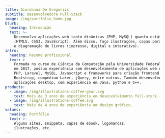 ```yaml
---
title: Giordanna De Gregoriis
subtitle: Desenvolvedora Full-Stack
image: /img/portfolio_home.jpg
blurb:
  heading: Introdução
  text: >-
    Desenvolvo aplicações web tanto dinâmicas (PHP, MySQL) quanto estáticas
    (HTML5, CSS3, JavaScript). Além disso, faço ilustrações, capas para ebooks,
    e diagramação de livros (impresso, digital e interativo).
intro:
  heading: Resumo profissional
  text: >-
    Formada no curso de Ciência da Computação pela Universidade Federal do Pará
    em 2017, possuo experiência com desenvolvimento de aplicações web utilizando
    PHP, Laravel, MySQL, Javascript e frameworks para criação frontend como
    Bootstrap, compedium Laker, jQuery, entre outros. Também desenvolvo
    aplicações desktop, com experiência em Java, python e C++.
products:
  - image: /img/illustrations-coffee-gear.svg
    text: Mais de 3 anos de experiência em desenvolvimento full-stack.
  - image: /img/illustrations-coffee.svg
    text: Mais de 4 anos de experiência em design gráfico.
values:
  heading: Portfólio
  text: >-
    Alguns sites, snippets, capas de ebook, logomarcas,
    ilustrações, etc.
---
```


